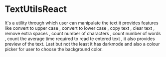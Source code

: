 # TextUtilsReact
It's a utility through which user can manipulate the text
it provides features like 
convert to upper case ,
convert to lower case ,
copy text ,
clear text ,
remove extra spaces ,
count number of characters ,
count number of words ,
count the average time required to read te entered text ,
it also provides preview of the text.
Last but not the least it has darkmode and also a colour picker for user to choose the background color.

